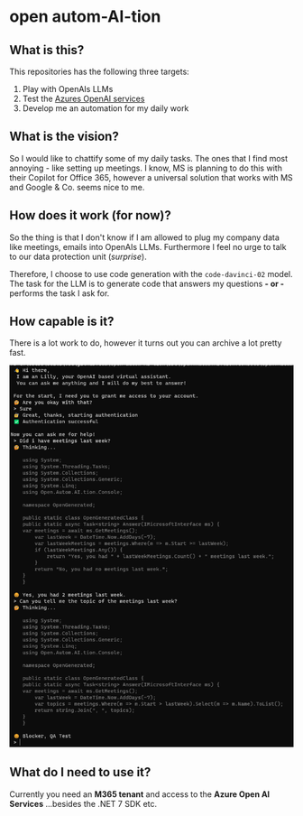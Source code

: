 # open autom-AI-tion

## What is this?
This repositories has the following three targets:
1. Play with OpenAIs LLMs
2. Test the [Azures OpenAI services](https://learn.microsoft.com/en-us/azure/cognitive-services/openai/overview)
3. Develop me an automation for my daily work

## What is the vision?

So I would like to chattify some of my daily tasks. The ones that I find most annoying - like setting up meetings. I know, MS is planning to do this with their Copilot for Office 365, however a universal solution that works with MS and Google & Co. seems nice to me.

## How does it work (for now)?
So the thing is that I don't know if I am allowed to plug my company data like meetings, emails into OpenAIs LLMs. Furthermore I feel no urge to talk to our data protection unit (*surprise*).

Therefore, I choose to use code generation with the `code-davinci-02` model. The task for the LLM is to generate code that answers my questions **- or -** performs the task I ask for.

## How capable is it?

There is a lot work to do, however it turns out you can archive a lot pretty fast.

![Example conversation](./img/conversation_01.png)

## What do I need to use it?

Currently you need an **M365 tenant** and access to the **Azure Open AI Services** ...besides the .NET 7 SDK etc.